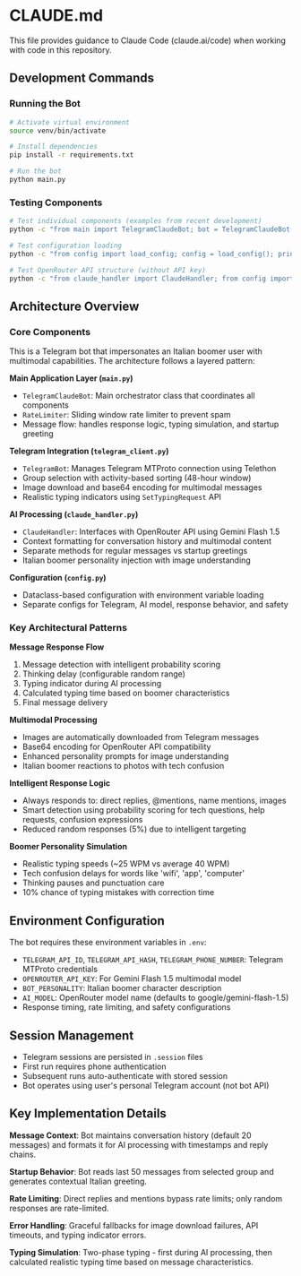 # CLAUDE.md

This file provides guidance to Claude Code (claude.ai/code) when working with code in this repository.

## Development Commands

### Running the Bot
```bash
# Activate virtual environment
source venv/bin/activate

# Install dependencies
pip install -r requirements.txt

# Run the bot
python main.py
```

### Testing Components
```bash
# Test individual components (examples from recent development)
python -c "from main import TelegramClaudeBot; bot = TelegramClaudeBot(); print(bot.calculate_boomer_typing_time('test message'))"

# Test configuration loading
python -c "from config import load_config; config = load_config(); print('Config loaded successfully')"

# Test OpenRouter API structure (without API key)
python -c "from claude_handler import ClaudeHandler; from config import ClaudeConfig; print('Components importable')"
```

## Architecture Overview

### Core Components
This is a Telegram bot that impersonates an Italian boomer user with multimodal capabilities. The architecture follows a layered pattern:

**Main Application Layer (`main.py`)**
- `TelegramClaudeBot`: Main orchestrator class that coordinates all components
- `RateLimiter`: Sliding window rate limiter to prevent spam
- Message flow: handles response logic, typing simulation, and startup greeting

**Telegram Integration (`telegram_client.py`)**
- `TelegramBot`: Manages Telegram MTProto connection using Telethon
- Group selection with activity-based sorting (48-hour window)
- Image download and base64 encoding for multimodal messages
- Realistic typing indicators using `SetTypingRequest` API

**AI Processing (`claude_handler.py`)**
- `ClaudeHandler`: Interfaces with OpenRouter API using Gemini Flash 1.5
- Context formatting for conversation history and multimodal content
- Separate methods for regular messages vs startup greetings
- Italian boomer personality injection with image understanding

**Configuration (`config.py`)**
- Dataclass-based configuration with environment variable loading
- Separate configs for Telegram, AI model, response behavior, and safety

### Key Architectural Patterns

**Message Response Flow**
1. Message detection with intelligent probability scoring
2. Thinking delay (configurable random range)
3. Typing indicator during AI processing
4. Calculated typing time based on boomer characteristics
5. Final message delivery

**Multimodal Processing**
- Images are automatically downloaded from Telegram messages
- Base64 encoding for OpenRouter API compatibility
- Enhanced personality prompts for image understanding
- Italian boomer reactions to photos with tech confusion

**Intelligent Response Logic**
- Always responds to: direct replies, @mentions, name mentions, images
- Smart detection using probability scoring for tech questions, help requests, confusion expressions
- Reduced random responses (5%) due to intelligent targeting

**Boomer Personality Simulation**
- Realistic typing speeds (~25 WPM vs average 40 WPM)
- Tech confusion delays for words like 'wifi', 'app', 'computer'
- Thinking pauses and punctuation care
- 10% chance of typing mistakes with correction time

## Environment Configuration

The bot requires these environment variables in `.env`:
- `TELEGRAM_API_ID`, `TELEGRAM_API_HASH`, `TELEGRAM_PHONE_NUMBER`: Telegram MTProto credentials
- `OPENROUTER_API_KEY`: For Gemini Flash 1.5 multimodal model
- `BOT_PERSONALITY`: Italian boomer character description
- `AI_MODEL`: OpenRouter model name (defaults to google/gemini-flash-1.5)
- Response timing, rate limiting, and safety configurations

## Session Management

- Telegram sessions are persisted in `.session` files
- First run requires phone authentication
- Subsequent runs auto-authenticate with stored session
- Bot operates using user's personal Telegram account (not bot API)

## Key Implementation Details

**Message Context**: Bot maintains conversation history (default 20 messages) and formats it for AI processing with timestamps and reply chains.

**Startup Behavior**: Bot reads last 50 messages from selected group and generates contextual Italian greeting.

**Rate Limiting**: Direct replies and mentions bypass rate limits; only random responses are rate-limited.

**Error Handling**: Graceful fallbacks for image download failures, API timeouts, and typing indicator errors.

**Typing Simulation**: Two-phase typing - first during AI processing, then calculated realistic typing time based on message characteristics.